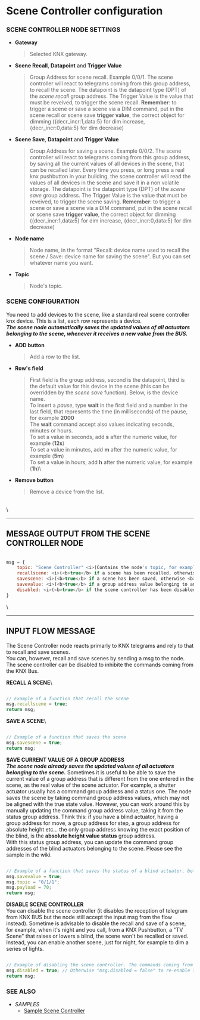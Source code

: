 # Scene Controller configuration

### SCENE CONTROLLER NODE SETTINGS

*   **Gateway**

    > Selected KNX gateway.
*   **Scene Recall**, **Datapoint** and **Trigger Value**

    > Group Address for scene recall. Example 0/0/1. The scene controller will react to telegrams coming from this group address, to recall the scene. The datapoint is the datapoint type (DPT) of the _scene recall_ group address. The Trigger Value is the value that must be reveived, to trigger the scene recall. **Remember**: to trigger a scene or save a scene via a DIM command, put in the scene recall or scene save **trigger value**, the correct object for dimming ({decr\_incr:1,data:5} for dim increase, {decr\_incr:0,data:5} for dim decrease)
*   **Scene Save**, **Datapoint** and **Trigger Value**

    > Group Address for saving a scene. Example 0/0/2. The scene controller will react to telegrams coming from this group address, by saving all the current values of all devices in the scene, that can be recalled later. Every time you press, or long press a real knx pushbutton in your building, the scene controller will read the values of all devices in the scene and save it in a non volatile storage. The datapoint is the datapoint type (DPT) of the _scene save_ group address. The Trigger Value is the value that must be reveived, to trigger the scene saving. **Remember**: to trigger a scene or save a scene via a DIM command, put in the scene recall or scene save **trigger value**, the correct object for dimming ({decr\_incr:1,data:5} for dim increase, {decr\_incr:0,data:5} for dim decrease)
*   **Node name**

    > Node name, in the format "Recall: device name used to recall the scene / Save: device name for saving the scene". But you can set whatever name you want.
*   **Topic**

    > Node's topic.

### SCENE CONFIGURATION

You need to add devices to the scene, like a standard real scene controller knx device. This is a list, each row represents a device.\
_**The scene node automatically saves the updated values of all actuators belonging to the scene, whenever it receives a new value from the BUS.**_

*   **ADD button**

    > Add a row to the list.
*   **Row's field**

    > First field is the group address, second is the datapoint, third is the default value for this device in the scene (this can be overridden by the _scene save_ function). Below, is the device name.\
    > To insert a _pause_, type **wait** in the first field and a number in the last field, that represents the time (in milliseconds) of the pause, for example **2000**\
    > The **wait** command accept also values indicating seconds, minutes or hours.\
    > To set a value in seconds, add **s** after the numeric value, for example (**12s**)\
    > To set a value in minutes, add **m** after the numeric value, for example (**5m**)\
    > To set a value in hours, add **h** after the numeric value, for example (**1h**)\
    >
*   **Remove button**

    > Remove a device from the list.

\
\


***

## MESSAGE OUTPUT FROM THE SCENE CONTROLLER NODE

```javascript

msg = {
    topic: "Scene Controller" <i>(Contains the node's topic, for example "MyTopic").</i>
    recallscene: <i>(<b>true</b> if a scene has been recalled, otherwise <b>false</b>).</i> 
    savescene: <i>(<b>true</b> if a scene has been saved, otherwise <b>false</b>).</i> 
    savevalue: <i>(<b>true</b> if a group address value belonging to an actuator in the scene, has been manually saved by a msg input, otherwise <b>false</b>).</i> 
    disabled: <i>(<b>true</b> if the scene controller has been disabled via input message msg.disabled = true, otherwise <b>false</b>).</i> 
}

```

\


***

## INPUT FLOW MESSAGE

The Scene Controller node reacts primarly to KNX telegrams and rely to that to recall and save scenes.\
You can, however, recall and save scenes by sending a msg to the node. The scene controller can be disabled to inhibite the commands coming from the KNX Bus.

**RECALL A SCENE**\


```javascript

// Example of a function that recall the scene
msg.recallscene = true; 
return msg;

```

**SAVE A SCENE**\


```javascript

// Example of a function that saves the scene
msg.savescene = true; 
return msg;

```

**SAVE CURRENT VALUE OF A GROUP ADDRESS**\
_**The scene node already saves the updated values of all actuators belonging to the scene.**_ Sometimes it is useful to be able to save the current value of a group address that is different from the one entered in the scene, as the real value of the scene actuator. For example, a shutter actuator usually has a command group address and a status one. The node saves the scene by taking command group address values, which may not be aligned with the true state value. However, you can work around this by manually updating the command group address value, taking it from the status group address. Think this: if you have a blind actuator, having a group address for move, a group address for step, a group address for absolute height etc... the only group address knowing the exact position of the blind, is the **absolute height value status** group address.\
With this status group address, you can update the command group addresses of the blind actuators belonging to the scene. Please see the sample in the wiki.

```javascript

// Example of a function that saves the status of a blind actuator, belongind to the scene.
msg.savevalue = true; 
msg.topic = "0/1/1";
msg.payload = 70;
return msg;

```

**DISABLE SCENE CONTROLLER**\
You can disable the scene controller (it disables the reception of telegram from KNX BUS but the node still accept the input msg from the flow instead). Sometime is advisable to disable the recall and save of a scene, for example, when it's night and you call, from a KNX Pushbutton, a "TV Scene" that raises or lowers a blind, the scene won't be recalled or saved. Instead, you can enable another scene, just for night, for example to dim a series of lights.

```javascript

// Example of disabling the scene controller. The commands coming from KNX BUS will be disabled. The node still accept the input msg from the flow instead!
msg.disabled = true; // Otherwise "msg.disabled = false" to re-enable the node.
return msg;

```

### SEE ALSO

* _SAMPLES_
  * [Sample Scene Controller](https://github.com/Supergiovane/node-red-contrib-knx-ultimate/wiki/Sample-Scene-Node)
